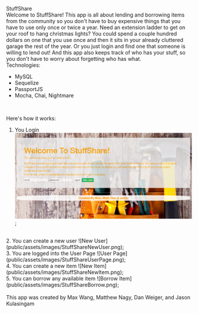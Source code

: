 StuffShare
<br>
Welcome to StuffShare! This app is all about lending and borrowing items from the community so you don't have to buy expensive things that you have to use only once or twice a year. Need an extension ladder to get on your roof to hang christmas lights? You could spend a couple hundred dollars on one that you use once and then it sits in your already cluttered garage the rest of the year. Or you just login and find one that someone is willing to lend out!  And this app also keeps track of who has your stuff, so you don't have to worry about forgetting who has what.
<br>
Technologies:
- MySQL
- Sequelize
- PassportJS
- Mocha, Chai, Nightmare
<br>

Here's how it works:
<br>
1. You Login
![Login Page](public/assets/images/StuffShareLogin.png);
<br>
2. You can create a new user
![New User](public/assets/images/StuffShareNewUser.png);
<br>
3. You are logged into the User Page
![User Page](public/assets/images/StuffShareUserPage.png);
<br>
4. You can create a new item
![New Item](public/assets/images/StuffShareNewItem.png);
<br>
5. You can borrow any available item
![Borrow Item](public/assets/images/StuffShareBorrow.png);
<br>
<br>
This app was created by Max Wang, Matthew Nagy, Dan Weiger, and Jason Kulasingam